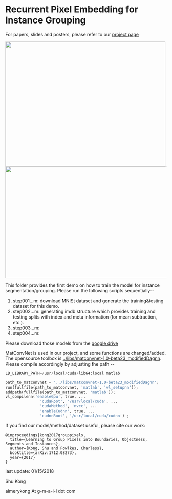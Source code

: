 # Recurrent Pixel Embedding for Instance Grouping

For papers, slides and posters, please refer to our [project page](http://www.ics.uci.edu/~skong2/SMMMSG.html "pixel-grouping")

<img src="http://www.ics.uci.edu/~skong2/image/fig00_visualization.jpg" alt="" data-canonical-src="http://www.ics.uci.edu/~skong2/image/fig00_visualization.jpg " width="500" height="390" />

<img src="http://www.ics.uci.edu/~skong2/image/fig01_visualization_looping.jpg" alt="" data-canonical-src="http://www.ics.uci.edu/~skong2/image/fig01_visualization_looping.jpg " width="545" height="350" />


This folder provides the first demo on how to train the model for instance segmentation/grouping. Please run the following scripts sequentially--

1. step001...m: download MNISt dataset and generate the training&testing dataset for this demo.
2. step002...m: generating imdb structure which provides training and testing splits with index and meta information (for mean subtraction, etc.).
3. step003...m: 
4. step004...m: 


Please download those models from the [google drive](https://drive.google.com/drive/folders/1K2bCmz_mldIhV1e3hCbtBrARZR_0bylm?usp=sharing)

MatConvNet is used in our project, and some functions are changed/added. The opensource toolbox is [../libs/matconvnet-1.0-beta23_modifiedDagnn](https://github.com/aimerykong/Recurrent-Pixel-Embedding-for-Instance-Grouping/tree/master/libs/matconvnet-1.0-beta23_modifiedDagnn). Please compile accordingly by adjusting the path --

```python
LD_LIBRARY_PATH=/usr/local/cuda/lib64:local matlab 

path_to_matconvnet = '../libs/matconvnet-1.0-beta23_modifiedDagnn';
run(fullfile(path_to_matconvnet, 'matlab', 'vl_setupnn'));
addpath(fullfile(path_to_matconvnet, 'matlab'));
vl_compilenn('enableGpu', true, ...
               'cudaRoot', '/usr/local/cuda', ...
               'cudaMethod', 'nvcc', ...
               'enableCudnn', true, ...
               'cudnnRoot', '/usr/local/cuda/cudnn') ;

```


If you find our model/method/dataset useful, please cite our work:

    @inproceedings{kong2017grouppixels,
      title={Learning to Group Pixels into Boundaries, Objectness, Segments and Instances},
      author={Kong, Shu and Fowlkes, Charless},
      booktitle={arXiv:1712.08273},
      year={2017}
    }




last update: 01/15/2018

Shu Kong

aimerykong At g-m-a-i-l dot com



